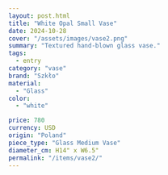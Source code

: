 ```yaml
---
layout: post.html
title: "White Opal Small Vase"
date: 2024-10-28
cover: "/assets/images/vase2.png"
summary: "Textured hand-blown glass vase."
tags:
  - entry
category: "vase"
brand: "Szkło"
material:
  - "Glass"
color:
  - "white"

price: 780           
currency: USD  
origin: "Poland"
piece_type: "Glass Medium Vase"
diameter_cm: H14" x W6.5"
permalink: "/items/vase2/"
---
```


